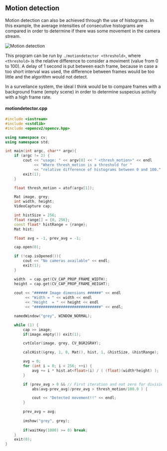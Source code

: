 ## Motion detection

Motion detection can also be achieved through the use of histograms. In this example, the average intensities of consecutive histograms are compared in order to determine if there was some movement in the camera stream.

![Motion detection](./results/result_motion.gif)

This program can be run by `./motiondetector <threshold>`, where `<threshold>` is the relative difference to consider a moviment (value from 0 to 100). A delay of 1 second is put between each frame, because in case a too short interval was used, the difference between frames would be too little and the algorithm would not detect.

In a surveilance system, the ideal I think would be to compare frames with a background frame (empty scene) in order to determine suspecius activity with a high frame rate.

#### motiondetector.cpp
```c++
#include <iostream>
#include <cstdlib>
#include <opencv2/opencv.hpp>

using namespace cv;
using namespace std;

int main(int argc, char** argv){
    if (argc != 2) {
        cout << "usage: " << argv[0] << " <thresh_motion>" << endl
             << "Where thresh_motion is a threshold for "
             << "relative difference of histograms between 0 and 100." << endl;
        exit(1);
    }

    float thresh_motion = atof(argv[1]);

    Mat image, grey;
    int width, height;
    VideoCapture cap;

    int histSize = 256;
    float range[] = {0, 256};
    const float* histRange = {range};
    Mat hist;

    float avg = -1, prev_avg = -1;

    cap.open(0);

    if (!cap.isOpened()){
        cout << "No cameras available" << endl;
        exit(1);
    }

    width  = cap.get(CV_CAP_PROP_FRAME_WIDTH);
    height = cap.get(CV_CAP_PROP_FRAME_HEIGHT);
    
    cout << "###### Image dimensions ######" << endl    
         << "Width = " << width << endl
         << "Height  = " << height << endl
         << "##############################" << endl;

    namedWindow("grey", WINDOW_NORMAL);

    while (1) {
        cap >> image;
        if(image.empty()) exit(1);

        cvtColor(image, grey, CV_BGR2GRAY);

        calcHist(&grey, 1, 0, Mat(), hist, 1, &histSize, &histRange);

        avg = 0;
        for (int i = 0; i < 256; ++i) {
            avg += i * hist.at<float>(i) / ( (float)(width*height) );
        }

        if (prev_avg > 0 && // First iteration and not zero for division
            abs(avg-prev_avg)/prev_avg > thresh_motion/100.0 ) {

            cout << "Detected movement!!" << endl;
        }

        prev_avg = avg;
    
        imshow("grey", grey);
        
        if(waitKey(1000) >= 0) break;
    }
    exit(0);
}
```
